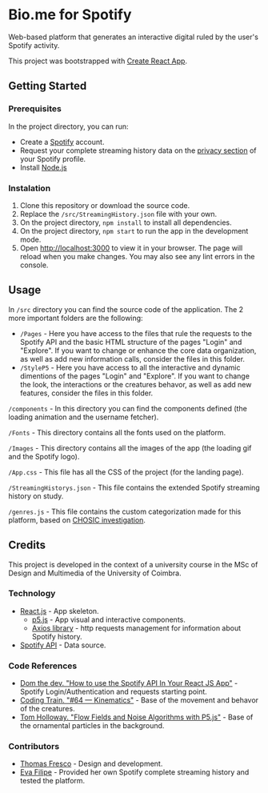 # Bio.me for Spotify

Web-based platform that generates an interactive digital ruled by the user's Spotify activity.

This project was bootstrapped with [Create React App](https://github.com/facebook/create-react-app).

## Getting Started

### Prerequisites

In the project directory, you can run:

- Create a [Spotify](https://www.spotify.com/) account.
- Request your complete streaming history data on the [privacy section](https://www.spotify.com/us/account/privacy/) of your Spotify profile.
- Install [Node.js](https://nodejs.org/en/download)

### Instalation

1. Clone this repository or download the source code.
2. Replace the <code>/src/StreamingHistory.json</code> file with your own.
2. On the project directory, <code>npm install</code> to install all dependencies.
3. On the project directory, <code>npm start</code> to run the app in the development mode.
4. Open [http://localhost:3000](http://localhost:3000) to view it in your browser. The page will reload when you make changes. You may also see any lint errors in the console.

## Usage

In <code>/src</code> directory you can find the source code of the application. The 2 more important folders are the following:
- <code>/Pages</code> - Here you have access to the files that rule the requests to the Spotify API and the basic HTML structure of the pages "Login" and "Explore". If you want to change or enhance the core data organization, as well as add new information calls, consider the files in this folder.
- <code>/StyleP5</code> - Here you have access to all the interactive and dynamic dimentions of the pages "Login" and "Explore". If you want to change the look, the interactions or the creatures behavor, as well as add new features, consider the files in this folder.

<code>/components</code> - In this directory you can find the components defined (the loading animation and the username fetcher).

<code>/Fonts</code> - This directory contains all the fonts used on the platform.

<code>/Images</code> - This directory contains all the images of the app (the loading gif and the Spotify logo).

<code>/App.css</code> - This file has all the CSS of the project (for the landing page).

<code>/StreamingHistorys.json</code> - This file contains the extended Spotify streaming history on study.

<code>/genres.js</code> - This file contains the custom categorization made for this platform, based on [CHOSIC investigation](https://www.chosic.com/list-of-music-genres/).


## Credits

This project is developed in the context of a university course in the MSc of Design and Multimedia of the University of Coimbra.

### Technology
- [React.js](https://react.dev) - App skeleton.
    - [p5.js](https://p5js.org/) - App visual and interactive components.
    - [Axios library](https://axios-http.com/docs/intro) - http requests management for information about Spotify history.
- [Spotify API](https://developer.spotify.com/documentation/web-api) - Data source.

### Code References
- [Dom the dev. "How to use the Spotify API In Your React JS App"](https://dev.to/dom_the_dev/how-to-use-the-spotify-api-in-your-react-js-app-50pn) - Spotify Login/Authentication and requests starting point.
- [Coding Train. "#64 — Kinematics"](https://thecodingtrain.com/challenges/64-kinematics) - Base of the movement and behavor of the creatures.
- [Tom Holloway. "Flow Fields and Noise Algorithms with P5.js"](https://dev.to/nyxtom/flow-fields-and-noise-algorithms-with-p5-js-5g67) - Base of the ornamental particles in the background.

### Contributors

- [Thomas Fresco](https://github.com/thomaspfresco) - Design and development.
- [Eva Filipe](https://github.com/evaffsimoes) - Provided her own Spotify complete streaming history and tested the platform.




